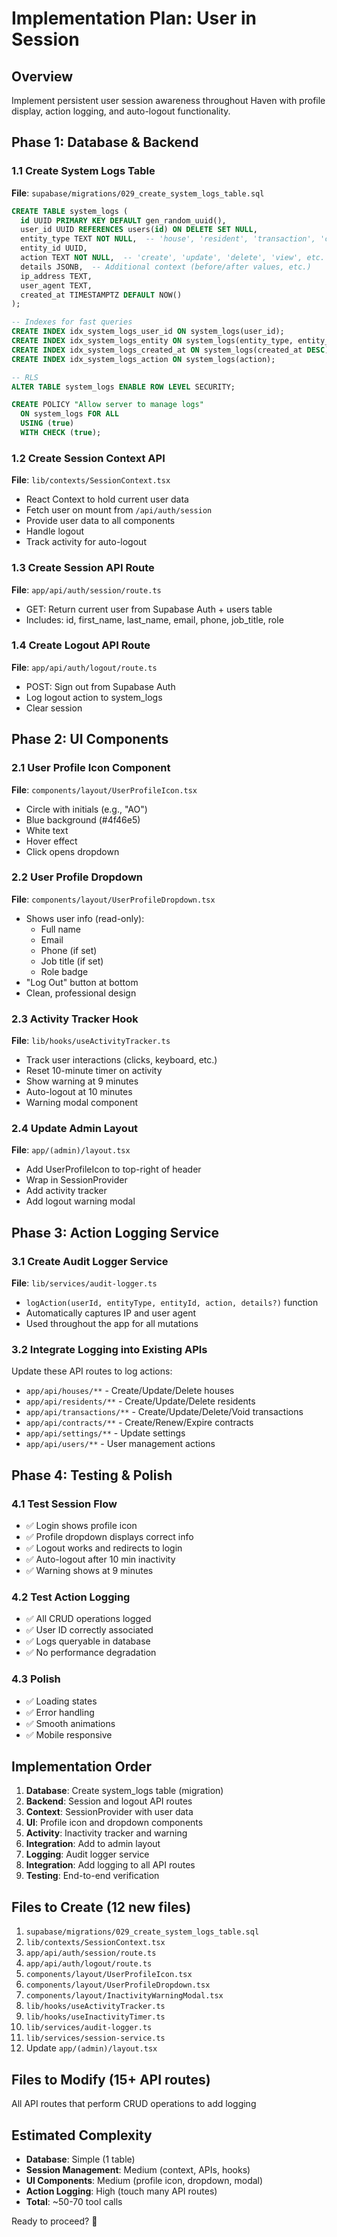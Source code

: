 # Implementation Plan: User in Session

## Overview
Implement persistent user session awareness throughout Haven with profile display, action logging, and auto-logout functionality.

## Phase 1: Database & Backend

### 1.1 Create System Logs Table
**File**: `supabase/migrations/029_create_system_logs_table.sql`

```sql
CREATE TABLE system_logs (
  id UUID PRIMARY KEY DEFAULT gen_random_uuid(),
  user_id UUID REFERENCES users(id) ON DELETE SET NULL,
  entity_type TEXT NOT NULL,  -- 'house', 'resident', 'transaction', 'contract', etc.
  entity_id UUID,
  action TEXT NOT NULL,  -- 'create', 'update', 'delete', 'view', etc.
  details JSONB,  -- Additional context (before/after values, etc.)
  ip_address TEXT,
  user_agent TEXT,
  created_at TIMESTAMPTZ DEFAULT NOW()
);

-- Indexes for fast queries
CREATE INDEX idx_system_logs_user_id ON system_logs(user_id);
CREATE INDEX idx_system_logs_entity ON system_logs(entity_type, entity_id);
CREATE INDEX idx_system_logs_created_at ON system_logs(created_at DESC);
CREATE INDEX idx_system_logs_action ON system_logs(action);

-- RLS
ALTER TABLE system_logs ENABLE ROW LEVEL SECURITY;

CREATE POLICY "Allow server to manage logs"
  ON system_logs FOR ALL
  USING (true)
  WITH CHECK (true);
```

### 1.2 Create Session Context API
**File**: `lib/contexts/SessionContext.tsx`
- React Context to hold current user data
- Fetch user on mount from `/api/auth/session`
- Provide user data to all components
- Handle logout
- Track activity for auto-logout

### 1.3 Create Session API Route
**File**: `app/api/auth/session/route.ts`
- GET: Return current user from Supabase Auth + users table
- Includes: id, first_name, last_name, email, phone, job_title, role

### 1.4 Create Logout API Route
**File**: `app/api/auth/logout/route.ts`
- POST: Sign out from Supabase Auth
- Log logout action to system_logs
- Clear session

## Phase 2: UI Components

### 2.1 User Profile Icon Component
**File**: `components/layout/UserProfileIcon.tsx`
- Circle with initials (e.g., "AO")
- Blue background (#4f46e5)
- White text
- Hover effect
- Click opens dropdown

### 2.2 User Profile Dropdown
**File**: `components/layout/UserProfileDropdown.tsx`
- Shows user info (read-only):
  - Full name
  - Email
  - Phone (if set)
  - Job title (if set)
  - Role badge
- "Log Out" button at bottom
- Clean, professional design

### 2.3 Activity Tracker Hook
**File**: `lib/hooks/useActivityTracker.ts`
- Track user interactions (clicks, keyboard, etc.)
- Reset 10-minute timer on activity
- Show warning at 9 minutes
- Auto-logout at 10 minutes
- Warning modal component

### 2.4 Update Admin Layout
**File**: `app/(admin)/layout.tsx`
- Add UserProfileIcon to top-right of header
- Wrap in SessionProvider
- Add activity tracker
- Add logout warning modal

## Phase 3: Action Logging Service

### 3.1 Create Audit Logger Service
**File**: `lib/services/audit-logger.ts`
- `logAction(userId, entityType, entityId, action, details?)` function
- Automatically captures IP and user agent
- Used throughout the app for all mutations

### 3.2 Integrate Logging into Existing APIs
Update these API routes to log actions:
- `app/api/houses/**` - Create/Update/Delete houses
- `app/api/residents/**` - Create/Update/Delete residents
- `app/api/transactions/**` - Create/Update/Delete/Void transactions
- `app/api/contracts/**` - Create/Renew/Expire contracts
- `app/api/settings/**` - Update settings
- `app/api/users/**` - User management actions

## Phase 4: Testing & Polish

### 4.1 Test Session Flow
- ✅ Login shows profile icon
- ✅ Profile dropdown displays correct info
- ✅ Logout works and redirects to login
- ✅ Auto-logout after 10 min inactivity
- ✅ Warning shows at 9 minutes

### 4.2 Test Action Logging
- ✅ All CRUD operations logged
- ✅ User ID correctly associated
- ✅ Logs queryable in database
- ✅ No performance degradation

### 4.3 Polish
- ✅ Loading states
- ✅ Error handling
- ✅ Smooth animations
- ✅ Mobile responsive

## Implementation Order

1. **Database**: Create system_logs table (migration)
2. **Backend**: Session and logout API routes
3. **Context**: SessionProvider with user data
4. **UI**: Profile icon and dropdown components
5. **Activity**: Inactivity tracker and warning
6. **Integration**: Add to admin layout
7. **Logging**: Audit logger service
8. **Integration**: Add logging to all API routes
9. **Testing**: End-to-end verification

## Files to Create (12 new files)
1. `supabase/migrations/029_create_system_logs_table.sql`
2. `lib/contexts/SessionContext.tsx`
3. `app/api/auth/session/route.ts`
4. `app/api/auth/logout/route.ts`
5. `components/layout/UserProfileIcon.tsx`
6. `components/layout/UserProfileDropdown.tsx`
7. `components/layout/InactivityWarningModal.tsx`
8. `lib/hooks/useActivityTracker.ts`
9. `lib/hooks/useInactivityTimer.ts`
10. `lib/services/audit-logger.ts`
11. `lib/services/session-service.ts`
12. Update `app/(admin)/layout.tsx`

## Files to Modify (15+ API routes)
All API routes that perform CRUD operations to add logging

## Estimated Complexity
- **Database**: Simple (1 table)
- **Session Management**: Medium (context, APIs, hooks)
- **UI Components**: Medium (profile icon, dropdown, modal)
- **Action Logging**: High (touch many API routes)
- **Total**: ~50-70 tool calls

Ready to proceed? 🚀

